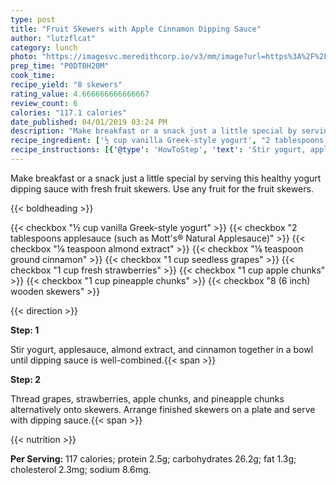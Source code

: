 ```yaml
---
type: post
title: "Fruit Skewers with Apple Cinnamon Dipping Sauce"
author: "lutzflcat"
category: lunch
photo: "https://imagesvc.meredithcorp.io/v3/mm/image?url=https%3A%2F%2Fimages.media-allrecipes.com%2Fuserphotos%2F1874336.jpg"
prep_time: "P0DT0H20M"
cook_time: 
recipe_yield: "8 skewers"
rating_value: 4.666666666666667
review_count: 6
calories: "117.1 calories"
date_published: 04/01/2019 03:24 PM
description: "Make breakfast or a snack just a little special by serving this healthy yogurt dipping sauce with fresh fruit skewers. Use any fruit for the fruit skewers."
recipe_ingredient: ['½ cup vanilla Greek-style yogurt', "2 tablespoons applesauce (such as Mott's® Natural Applesauce)", '⅛ teaspoon almond extract', '⅛ teaspoon ground cinnamon', '1 cup seedless grapes', '1 cup fresh strawberries', '1 cup apple chunks', '1 cup pineapple chunks', '8 (6 inch) wooden skewers']
recipe_instructions: [{'@type': 'HowToStep', 'text': 'Stir yogurt, applesauce, almond extract, and cinnamon together in a bowl until dipping sauce is well-combined.\n'}, {'@type': 'HowToStep', 'text': 'Thread grapes, strawberries, apple chunks, and pineapple chunks alternatively onto skewers. Arrange finished skewers on a plate and serve with dipping sauce.\n'}]
---
```


Make breakfast or a snack just a little special by serving this healthy yogurt dipping sauce with fresh fruit skewers. Use any fruit for the fruit skewers. 

{{< boldheading >}}

{{< checkbox "½ cup vanilla Greek-style yogurt" >}}
{{< checkbox "2 tablespoons applesauce (such as Mott's® Natural Applesauce)" >}}
{{< checkbox "⅛ teaspoon almond extract" >}}
{{< checkbox "⅛ teaspoon ground cinnamon" >}}
{{< checkbox "1 cup seedless grapes" >}}
{{< checkbox "1 cup fresh strawberries" >}}
{{< checkbox "1 cup apple chunks" >}}
{{< checkbox "1 cup pineapple chunks" >}}
{{< checkbox "8 (6 inch) wooden skewers" >}}


{{< direction >}}

**Step: 1**

Stir yogurt, applesauce, almond extract, and cinnamon together in a bowl until dipping sauce is well-combined.{{< span >}}

**Step: 2**

Thread grapes, strawberries, apple chunks, and pineapple chunks alternatively onto skewers. Arrange finished skewers on a plate and serve with dipping sauce.{{< span >}}

{{< nutrition >}}

**Per Serving:** 117 calories; protein 2.5g; carbohydrates 26.2g; fat 1.3g; cholesterol 2.3mg; sodium 8.6mg.